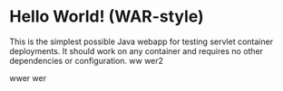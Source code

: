 Hello World! (WAR-style)
===============

This is the simplest possible Java webapp for testing servlet container deployments.  It should work on any container and requires no other dependencies or configuration.
ww
wer2

wwer
wer
